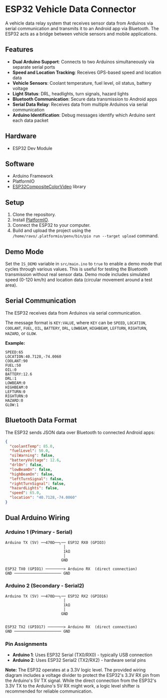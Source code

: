 # ESP32 Vehicle Data Connector

A vehicle data relay system that receives sensor data from Arduinos via serial communication and transmits it to an Android app via Bluetooth. The ESP32 acts as a bridge between vehicle sensors and mobile applications.

## Features

- **Dual Arduino Support**: Connects to two Arduinos simultaneously via separate serial ports
- **Speed and Location Tracking**: Receives GPS-based speed and location data
- **Vehicle Sensors**: Coolant temperature, fuel level, oil status, battery voltage
- **Light Status**: DRL, headlights, turn signals, hazard lights
- **Bluetooth Communication**: Secure data transmission to Android apps
- **Serial Data Relay**: Receives data from multiple Arduinos via serial communication
- **Arduino Identification**: Debug messages identify which Arduino sent each data packet

## Hardware

- ESP32 Dev Module

## Software

- Arduino Framework
- PlatformIO
- [ESP32CompositeColorVideo](https://github.com/marciot/ESP32CompositeColorVideo) library

## Setup

1. Clone the repository.
2. Install [PlatformIO](https://platformio.org/).
3. Connect the ESP32 to your computer.
4. Build and upload the project using the `/home/ravo/.platformio/penv/bin/pio run --target upload` command.

## Demo Mode

Set the `IS_DEMO` variable in `src/main.ino` to `true` to enable a demo mode that cycles through various values. This is useful for testing the Bluetooth transmission without real sensor data. Demo mode includes simulated speed (0-120 km/h) and location data (circular movement around a test area).

## Serial Communication

The ESP32 receives data from Arduinos via serial communication.

The message format is `KEY:VALUE`, where `KEY` can be `SPEED`, `LOCATION`, `COOLANT`, `FUEL`, `OIL`, `BATTERY`, `DRL`, `LOWBEAM`, `HIGHBEAM`, `LEFTURN`, `RIGHTURN`, `HAZARD`, or `GLOW`.

**Example:**

```
SPEED:65
LOCATION:40.7128,-74.0060
COOLANT:90
FUEL:50
OIL:0
BATTERY:12.6
DRL:1
LOWBEAM:0
HIGHBEAM:0
LEFTURN:0
RIGHTURN:0
HAZARD:0
GLOW:1
```

## Bluetooth Data Format

The ESP32 sends JSON data over Bluetooth to connected Android apps:

```json
{
  "coolantTemp": 85.0,
  "fuelLevel": 50.0,
  "oilWarning": false,
  "batteryVoltage": 12.6,
  "drlOn": false,
  "lowBeamOn": false,
  "highBeamOn": false,
  "leftTurnSignal": false,
  "rightTurnSignal": false,
  "hazardLights": false,
  "speed": 65.0,
  "location": "40.7128,-74.0060"
}
```

## Dual Arduino Wiring

### Arduino 1 (Primary - Serial)

```
Arduino TX (5V) ──470Ω──┐── ESP32 RX0 (GPIO3)
                          │
                          1kΩ
                          │
                         GND

ESP32 TX0 (GPIO1) ────────> Arduino RX  (direct connection)
GND ───────────────────── GND
```

### Arduino 2 (Secondary - Serial2)

```
Arduino TX (5V) ──470Ω──┐── ESP32 RX2 (GPIO16)
                          │
                          1kΩ
                          │
                         GND


ESP32 TX2 (GPIO17) ───────> Arduino RX  (direct connection)
GND ───────────────────── GND
```

### Pin Assignments

- **Arduino 1**: Uses ESP32 Serial (TX0/RX0) - typically USB connection
- **Arduino 2**: Uses ESP32 Serial2 (TX2/RX2) - hardware serial pins

**Note:** The ESP32 operates at a 3.3V logic level. The provided wiring diagram includes a voltage divider to protect the ESP32's 3.3V RX pin from the Arduino's 5V TX signal. While the direct connection from the ESP32's 3.3V TX to the Arduino's 5V RX might work, a logic level shifter is recommended for reliable communication.
